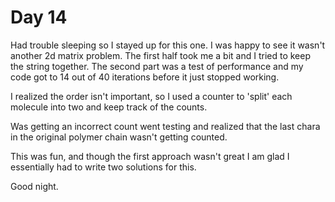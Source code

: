 # Day 14
Had trouble sleeping so I stayed up for this one. I was happy to see it wasn't another 2d matrix problem. The first half took me a bit and I tried to keep the string together. The second part was a test of performance and my code got to 14 out of 40 iterations before it just stopped working.

I realized the order isn't important, so I used a counter to 'split' each molecule into two and keep track of the counts.

Was getting an incorrect count went testing and realized that the last chara in the original polymer chain wasn't getting counted. 

This was fun, and though the first approach wasn't great I am glad I essentially had to write two solutions for this.

Good night.